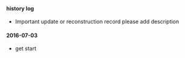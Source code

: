 #### history log

- Important update or reconstruction record please add description

#### 2016-07-03

- get start
